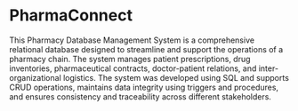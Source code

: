 # PharmaConnect

This Pharmacy Database Management System is a comprehensive relational database designed to streamline and support the operations of a pharmacy chain. The system manages patient prescriptions, drug inventories, pharmaceutical contracts, doctor-patient relations, and inter-organizational logistics. The system was developed using SQL and supports CRUD operations, maintains data integrity using triggers and procedures, and ensures consistency and traceability across different stakeholders.

